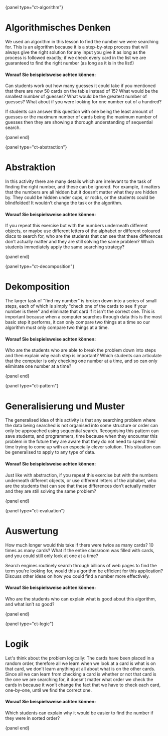 {panel type="ct-algorithm"}

# Algorithmisches Denken

We used an algorithm in this lesson to find the number we were searching for. This is an algorithm because it is a step-by-step process that will always give the right solution for any input you give it as long as the process is followed exactly; if we check every card in the list we are guaranteed to find the right number (as long as it is in the list!)

#### Worauf Sie beispielsweise achten können:

Can students work out how many guesses it could take if you mentioned that there are now 50 cards on the table instead of 15? What would be the smallest number of guesses? What would be the greatest number of guesses? What about if you were looking for one number out of a hundred?

If students can answer this question with one being the least amount of guesses or the maximum number of cards being the maximum number of guesses then they are showing a thorough understanding of sequential search.

{panel end}

{panel type="ct-abstraction"}

# Abstraktion

In this activity there are many details which are irrelevant to the task of finding the right number, and these can be ignored. For example, it matters that the numbers are all hidden but it doesn’t matter what they are hidden by. They could be hidden under cups, or rocks, or the students could be blindfolded! It wouldn’t change the task or the algorithm.

#### Worauf Sie beispielsweise achten können:

If you repeat this exercise but with the numbers underneath different objects, or maybe use different letters of the alphabet or different coloured discs to search for, who are the students that can see that these differences don’t actually matter and they are still solving the same problem? Which students immediately apply the same searching strategy?

{panel end}

{panel type="ct-decomposition"}

# Dekomposition

The larger task of "find my number" is broken down into a series of small steps, each of which is simply "check one of the cards to see if your number is there" and eliminate that card if it isn't the correct one. This is important because when a computer searches through data this is the most basic step it performs, it can only compare two things at a time so our algorithm must only compare two things at a time.

#### Worauf Sie beispielsweise achten können:

Who are the students who are able to break the problem down into steps and then explain why each step is important? Which students can articulate that the computer is only checking one number at a time, and so can only eliminate one number at a time?

{panel end}

{panel type="ct-pattern"}

# Generalisierung und Muster

The generalised idea of this activity is that any searching problem where the data being searched is not organised into some structure or order can only be approached using sequential search. Recognising this pattern can save students, and programmers, time because when they encounter this problem in the future they are aware that they do not need to spend their time trying to come up with an especially clever solution. This situation can be generalised to apply to any type of data.

#### Worauf Sie beispielsweise achten können:

Just like with abstraction, if you repeat this exercise but with the numbers underneath different objects, or use different letters of the alphabet, who are the students that can see that these differences don’t actually matter and they are still solving the same problem?

{panel end}

{panel type="ct-evaluation"}

# Auswertung

How much longer would this take if there were twice as many cards? 10 times as many cards? What if the entire classroom was filled with cards, and you could still only look at one at a time?

Search engines routinely search through billions of web pages to find the term you're looking for, would this algorithm be efficient for this application? Discuss other ideas on how you could find a number more effectively.

#### Worauf Sie beispielsweise achten können:

Who are the students who can explain what is good about this algorithm, and what isn’t so good?

{panel end}

{panel type="ct-logic"}

# Logik

Let's think about the problem logically: The cards have been placed in a random order, therefore all we learn when we look at a card is what is on that card, we don’t learn anything at all about what is on the other cards. Since all we can learn from checking a card is whether or not that card is the one we are searching for, it doesn’t matter what order we check the cards in because it won’t change the fact that we have to check each card, one-by-one, until we find the correct one.

#### Worauf Sie beispielsweise achten können:

Which students can explain why it would be easier to find the number if they were in sorted order?

{panel end}